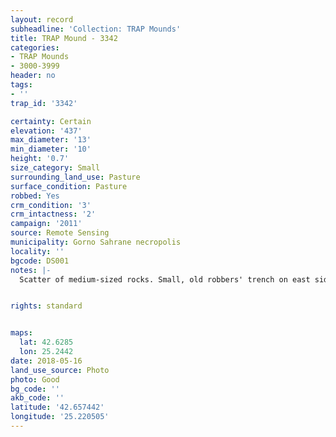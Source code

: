 ```yaml
---
layout: record
subheadline: 'Collection: TRAP Mounds'
title: TRAP Mound - 3342
categories:
- TRAP Mounds
- 3000-3999
header: no
tags:
- ''
trap_id: '3342'

certainty: Certain
elevation: '437'
max_diameter: '13'
min_diameter: '10'
height: '0.7'
size_category: Small
surrounding_land_use: Pasture
surface_condition: Pasture
robbed: Yes
crm_condition: '3'
crm_intactness: '2'
campaign: '2011'
source: Remote Sensing
municipality: Gorno Sahrane necropolis
locality: ''
bgcode: DS001
notes: |-
  Scatter of medium-sized rocks. Small, old robbers' trench on east side. Reasonable good condition.


rights: standard


maps:
  lat: 42.6285
  lon: 25.2442
date: 2018-05-16
land_use_source: Photo
photo: Good
bg_code: ''
akb_code: ''
latitude: '42.657442'
longitude: '25.220505'
---
```

